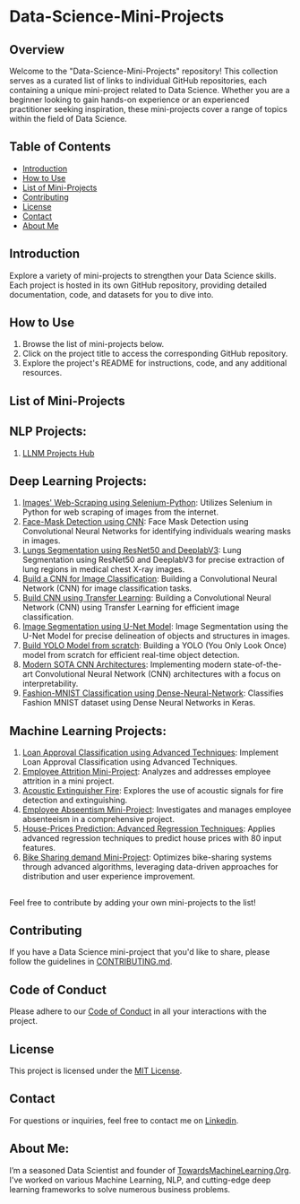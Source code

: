 # Data-Science-Mini-Projects

## Overview

Welcome to the "Data-Science-Mini-Projects" repository! This collection serves as a curated list of links to individual GitHub repositories, each containing a unique mini-project related to Data Science. Whether you are a beginner looking to gain hands-on experience or an experienced practitioner seeking inspiration, these mini-projects cover a range of topics within the field of Data Science.

## Table of Contents

- [Introduction](#introduction)
- [How to Use](#how-to-use)
- [List of Mini-Projects](#list-of-mini-projects)
- [Contributing](#contributing)
- [License](#license)
- [Contact](#contact)
- [About Me](#AboutMe)

## Introduction

Explore a variety of mini-projects to strengthen your Data Science skills. Each project is hosted in its own GitHub repository, providing detailed documentation, code, and datasets for you to dive into.

## How to Use

1. Browse the list of mini-projects below.
2. Click on the project title to access the corresponding GitHub repository.
3. Explore the project's README for instructions, code, and any additional resources.

## List of Mini-Projects

## NLP Projects:

1. [LLNM Projects Hub](https://github.com/Praveen76/LLM-Projects-Archive)

## Deep Learning Projects:

1. [Images' Web-Scraping using Selenium-Python](https://github.com/Praveen76/Web-Scraping-using-Selenium-Python): Utilizes Selenium in Python for web scraping of images from the internet.
2. [Face-Mask Detection using CNN](https://github.com/Praveen76/Face-Mask-Detection-using-CNN): Face Mask Detection using Convolutional Neural Networks for identifying individuals wearing masks in images.
3. [Lungs Segmentation using ResNet50 and DeeplabV3](https://github.com/Praveen76/Lung-Segmentation-using-ResNet50-and-DeeplabV3): Lung Segmentation using ResNet50 and DeeplabV3 for precise extraction of lung regions in medical chest X-ray images.
4. [Build a CNN for Image Classification](https://github.com/Praveen76/Build-a-CNN-for-Image-Classification): Building a Convolutional Neural Network (CNN) for image classification tasks.
5. [Build CNN using Transfer Learning](https://github.com/Praveen76/Build-CNN-using-Transfer-Learning): Building a Convolutional Neural Network (CNN) using Transfer Learning for efficient image classification.
6. [Image Segmentation using U-Net Model](https://github.com/Praveen76/Image-Segmentation-using-U-Net-Model): Image Segmentation using the U-Net Model for precise delineation of objects and structures in images.
7. [Build YOLO Model from scratch](https://github.com/Praveen76/Build-YOLO-Model-from-scratch): Building a YOLO (You Only Look Once) model from scratch for efficient real-time object detection.
8. [Modern SOTA CNN Architectures](https://github.com/Praveen76/Modern-SOTA-CNN-Architectures): Implementing modern state-of-the-art Convolutional Neural Network (CNN) architectures with a focus on interpretability.
9. [Fashion-MNIST Classification using Dense-Neural-Network](https://github.com/Praveen76/Fashion-MNIST-Classification-using-Dense-Neural-Network): Classifies Fashion MNIST dataset using Dense Neural Networks in Keras.


## Machine Learning Projects:

1. [Loan Approval Classification using Advanced Techniques](https://github.com/Praveen76/Loan_Approval_Classifier_Advanced_Techniques/tree/main): Implement Loan Approval Classification using Advanced Techniques.
2. [Employee Attrition Mini-Project](https://github.com/Praveen76/Employee-Attrition-Mini-Project): Analyzes and addresses employee attrition in a mini project.
3. [Acoustic Extinguisher Fire](https://github.com/Praveen76/AcousticExtinguisherFire): Explores the use of acoustic signals for fire detection and extinguishing.
4. [Employee Abseentism Mini-Project](https://github.com/Praveen76/Employee-Abseentism-Project.git): Investigates and manages employee absenteeism in a comprehensive project.
5. [House-Prices Prediction: Advanced Regression Techniques](https://github.com/Praveen76/House-Prices--Advanced-Regression-Techniques): Applies advanced regression techniques to predict house prices with 80 input features.
6. [Bike Sharing demand Mini-Project](https://github.com/Praveen76/Bike-Sharing-Algorithm): Optimizes bike-sharing systems through advanced algorithms, leveraging data-driven approaches for distribution and user experience improvement.


##

Feel free to contribute by adding your own mini-projects to the list!

## Contributing

If you have a Data Science mini-project that you'd like to share, please follow the guidelines in [CONTRIBUTING.md](https://github.com/Praveen76/Data-Science-Mini-Projects/blob/main/contributing.md).

## Code of Conduct
Please adhere to our [Code of Conduct](https://github.com/Praveen76/Data-Science-Mini-Projects/blob/main/CODE_OF_CONDUCT.md) in all your interactions with the project.

## License

This project is licensed under the [MIT License](LICENSE).

## Contact

For questions or inquiries, feel free to contact me on [Linkedin](https://www.linkedin.com/in/praveen-kumar-anwla-49169266/).

## **About Me**:
I’m a seasoned Data Scientist and founder of [TowardsMachineLearning.Org](https://towardsmachinelearning.org/). I've worked on various Machine Learning, NLP, and cutting-edge deep learning frameworks to solve numerous business problems.
